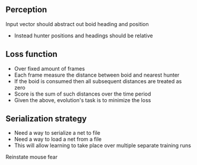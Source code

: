 ## Perception

Input vector should abstract out boid heading and position
- Instead hunter positions and headings should be relative

## Loss function

- Over fixed amount of frames
- Each frame measure the distance between boid and nearest hunter
- If the boid is consumed then all subsequent distances are treated as zero
- Score is the sum of such distances over the time period
- Given the above, evolution's task is to minimize the loss

## Serialization strategy

- Need a way to serialize a net to file
- Need a way to load a net from a file
- This will allow learning to take place over multiple separate training runs

Reinstate mouse fear
